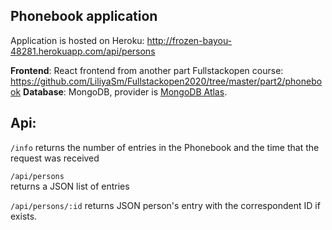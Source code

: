 ## Phonebook application

Application is hosted on Heroku:
http://frozen-bayou-48281.herokuapp.com/api/persons

**Frontend**: React frontend from another part Fullstackopen course: https://github.com/LiliyaSm/Fullstackopen2020/tree/master/part2/phonebook
**Database**: MongoDB, provider is [MongoDB Atlas](https://cloud.mongodb.com).


## Api:

`/info` 
returns the number of entries in the Phonebook and the time that the request was received

`/api/persons`  
returns a JSON list of entries

`/api/persons/:id`
returns JSON person's entry with the correspondent ID if exists.
